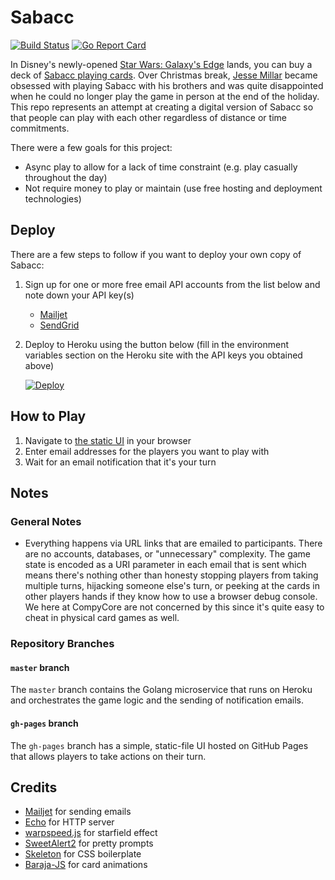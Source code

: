 # Sabacc

[![Build Status](https://travis-ci.org/jessemillar/sabacc.svg?branch=master)](https://travis-ci.org/jessemillar/sabacc) [![Go Report Card](https://goreportcard.com/badge/github.com/compycore/sabacc)](https://goreportcard.com/report/github.com/compycore/sabacc)

In Disney's newly-opened [Star Wars: Galaxy's Edge](https://disneyparks.disney.go.com/star-wars-galaxys-edge/) lands, you can buy a deck of [Sabacc playing cards](https://starwars.fandom.com/wiki/Sabacc). Over Christmas break, [Jesse Millar](https://jessemillar.com) became obsessed with playing Sabacc with his brothers and was quite disappointed when he could no longer play the game in person at the end of the holiday. This repo represents an attempt at creating a digital version of Sabacc so that people can play with each other regardless of distance or time commitments.

There were a few goals for this project:
- Async play to allow for a lack of time constraint (e.g. play casually throughout the day)
- Not require money to play or maintain (use free hosting and deployment technologies)

## Deploy

There are a few steps to follow if you want to deploy your own copy of Sabacc:

1. Sign up for one or more free email API accounts from the list below and note down your API key(s)
	- [Mailjet](https://www.mailjet.com)
	- [SendGrid](https://sendgrid.com)
1. Deploy to Heroku using the button below (fill in the environment variables section on the Heroku site with the API keys you obtained above)

	[![Deploy](https://www.herokucdn.com/deploy/button.svg)](https://heroku.com/deploy)

## How to Play

1. Navigate to [the static UI](https://jessemillar.github.io/sabacc) in your browser
1. Enter email addresses for the players you want to play with
1. Wait for an email notification that it's your turn

## Notes

### General Notes

- Everything happens via URL links that are emailed to participants. There are no accounts, databases, or "unnecessary" complexity. The game state is encoded as a URI parameter in each email that is sent which means there's nothing other than honesty stopping players from taking multiple turns, hijacking someone else's turn, or peeking at the cards in other players hands if they know how to use a browser debug console. We here at CompyCore are not concerned by this since it's quite easy to cheat in physical card games as well.

### Repository Branches

#### `master` branch

The `master` branch contains the Golang microservice that runs on Heroku and orchestrates the game logic and the sending of notification emails.

#### `gh-pages` branch

The `gh-pages` branch has a simple, static-file UI hosted on GitHub Pages that allows players to take actions on their turn.

## Credits

- [Mailjet](https://github.com/mailjet/mailjet-apiv3-go) for sending emails
- [Echo](https://echo.labstack.com) for HTTP server
- [warpspeed.js](https://fdossena.com/?p=warpspeed/i.frag) for starfield effect
- [SweetAlert2](https://sweetalert2.github.io) for pretty prompts
- [Skeleton](http://getskeleton.com) for CSS boilerplate
- [Baraja-JS](https://github.com/nuxy/baraja-js) for card animations
